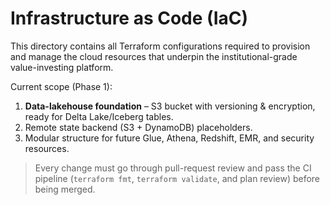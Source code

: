 # Infrastructure as Code (IaC)

This directory contains all Terraform configurations required to provision and manage the cloud resources that underpin the institutional-grade value-investing platform.

Current scope (Phase 1):
1. **Data-lakehouse foundation** – S3 bucket with versioning & encryption, ready for Delta Lake/Iceberg tables.
2. Remote state backend (S3 + DynamoDB) placeholders.
3. Modular structure for future Glue, Athena, Redshift, EMR, and security resources.

> Every change must go through pull-request review and pass the CI pipeline (`terraform fmt`, `terraform validate`, and plan review) before being merged.